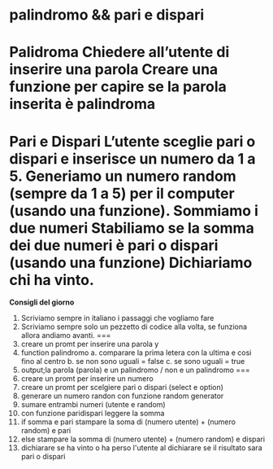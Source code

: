palindromo && pari e dispari
===
**Palidroma**
Chiedere all’utente di inserire una parola
Creare una funzione per capire se la parola inserita è palindroma
===
**Pari e Dispari**
L’utente sceglie pari o dispari e inserisce un numero da 1 a 5.
Generiamo un numero random (sempre da 1 a 5) per il computer (usando una funzione).
Sommiamo i due numeri
Stabiliamo se la somma dei due numeri è pari o dispari (usando una funzione)
Dichiariamo chi ha vinto.
===
**Consigli del giorno**
1. Scriviamo sempre in italiano i passaggi che vogliamo fare
2. Scriviamo sempre solo un pezzetto di codice alla volta, se funziona allora andiamo avanti.
===
1. creare un promt per inserire una parola y
2. function palindromo 
  a. comparare la prima letera con la ultima e cosi fino al centro
  b. se non sono uguali = false
  c. se sono uguali = true
3. output;la parola (parola) e un palindromo / non e un palindromo 
===
4. creare un promt per inserire un numero
5. creare un promt per scelgiere pari o dispari (select e option)
6. generare un numero randon con funzione random generator
7. sumare entrambi numeri (utente e random)
8. con funzione paridispari leggere la somma
9. if somma e pari stampare la soma di (numero utente) + (numero random) e pari
10. else stampare la somma di (numero utente) + (numero random) e dispari
11. dichiarare se ha vinto o ha perso l'utente al dichiarare se il risultato sara pari o dispari 

